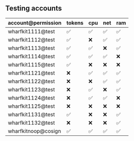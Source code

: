 ## Testing accounts

| account@permission  | tokens | cpu | net | ram |
| ------------------- | ------ | --- | --- | --- |
| wharfkit1111@test   | ✅     | ✅  | ✅  | ✅  |
| wharfkit1112@test   | ✅     | ❌  | ✅  | ✅  |
| wharfkit1113@test   | ✅     | ✅  | ❌  | ✅  |
| wharfkit1114@test   | ✅     | ✅  | ✅  | ❌  |
| wharfkit1115@test   | ✅     | ❌  | ❌  | ❌  |
| wharfkit1121@test   | ❌     | ✅  | ✅  | ✅  |
| wharfkit1122@test   | ❌     | ❌  | ✅  | ✅  |
| wharfkit1123@test   | ❌     | ✅  | ❌  | ✅  |
| wharfkit1124@test   | ❌     | ✅  | ✅  | ❌  |
| wharfkit1125@test   | ❌     | ❌  | ❌  | ❌  |
| wharfkit1131@test   | ✅     | ❌  | ❌  | ✅  |
| wharfkit1132@test   | ❌     | ❌  | ❌  | ✅  |
| wharfkitnoop@cosign | ✅     | ✅  | ✅  | ✅  |
